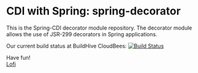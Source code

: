 CDI with Spring: spring-decorator
=================================

This is the Spring-CDI decorator module repository. The decorator module allows the use of JSR-299 decorators in Spring applications.

Our current build status at BuildHive CloudBees: [![Build Status](https://buildhive.cloudbees.com/job/crowdcode-de/job/spring-decorator/badge/icon)](https://buildhive.cloudbees.com/job/crowdcode-de/job/spring-decorator/)

Have fun!         
[Lofi](http://lofidewanto.blogspot.com)

